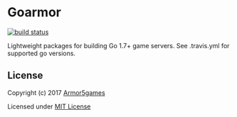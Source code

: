 # Goarmor

[![build status](https://travis-ci.org/armor5games/goarmor.svg)](https://travis-ci.org/armor5games/goarmor)

Lightweight packages for building Go 1.7+ game servers.
See .travis.yml for supported go versions.

## License

Copyright (c) 2017 [Armor5games](https://github.com/armor5games)

Licensed under [MIT License](./LICENSE)
